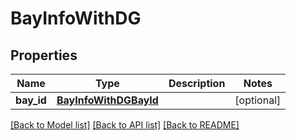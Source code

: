 # BayInfoWithDG

## Properties
Name | Type | Description | Notes
------------ | ------------- | ------------- | -------------
**bay_id** | [**BayInfoWithDGBayId**](BayInfoWithDGBayId.md) |  | [optional] 

[[Back to Model list]](../README.md#documentation-for-models) [[Back to API list]](../README.md#documentation-for-api-endpoints) [[Back to README]](../README.md)

